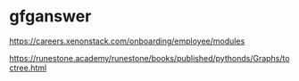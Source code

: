 # gfganswer

https://careers.xenonstack.com/onboarding/employee/modules

https://runestone.academy/runestone/books/published/pythonds/Graphs/toctree.html

